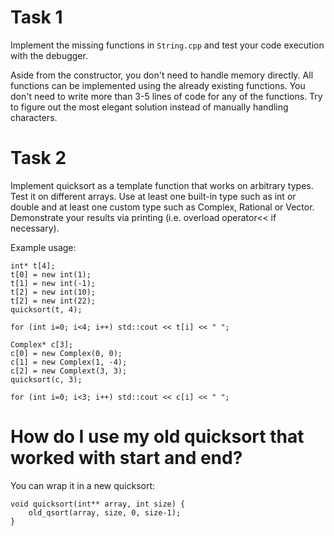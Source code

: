 # Task 1

Implement the missing functions in `String.cpp` and test your code execution with the debugger.

Aside from the constructor, you don't need to handle memory directly.
All functions can be implemented using the already existing functions.
You don't need to write more than 3-5 lines of code for any of the functions.
Try to figure out the most elegant solution instead of manually handling characters.

# Task 2

Implement quicksort as a template function that works on arbitrary types.
Test it on different arrays.
Use at least one built-in type such as int or double and at least one custom type such as Complex, Rational or Vector.
Demonstrate your results via printing (i.e. overload operator<< if necessary).

Example usage:

~~~
int* t[4];
t[0] = new int(1);
t[1] = new int(-1);
t[2] = new int(10);
t[2] = new int(22);
quicksort(t, 4);

for (int i=0; i<4; i++) std::cout << t[i] << " ";

Complex* c[3];
c[0] = new Complex(0, 0);
c[1] = new Complex(1, -4);
c[2] = new Complext(3, 3);
quicksort(c, 3);

for (int i=0; i<3; i++) std::cout << c[i] << " ";
~~~

# How do I use my old quicksort that worked with start and end?

You can wrap it in a new quicksort:

~~~
void quicksort(int** array, int size) {
    old_qsort(array, size, 0, size-1);
}
~~~
